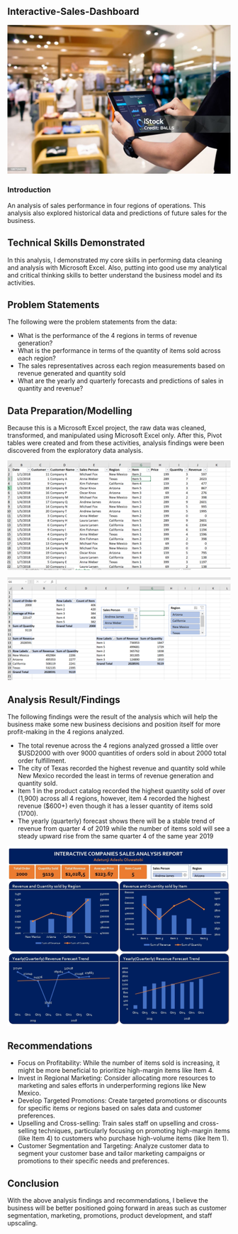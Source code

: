 ## Interactive-Sales-Dashboard

![](HomePage.jpg)

### Introduction
An analysis of sales performance in four regions of operations. This analysis also explored historical data and predictions of future sales for the business.

## Technical Skills Demonstrated
In this analysis, I demonstrated my core skills in performing data cleaning and analysis with Microsoft Excel. Also, putting into good use my analytical and critical thinking skills to better understand the business model and its activities. 

## Problem Statements
The following were the problem statements from the data:
- What is the performance of the 4 regions in terms of revenue generation?
- What is the performance in terms of the quantity of items sold across each region?
- The sales representatives across each region measurements based on revenue generated and quantity sold
- What are the yearly and quarterly forecasts and predictions of sales in quantity and revenue?

## Data Preparation/Modelling
Because this is a Microsoft Excel project, the raw data was cleaned, transformed, and manipulated using Microsoft Excel only. After this, Pivot tables were created and from these activities, analysis findings were been discovered from the exploratory data analysis.


![](Raw_data.png)


![](Pivot_able.png)

## Analysis Result/Findings

The following findings were the result of the analysis which will help the business make some new business decisions and position itself for more profit-making in the 4 regions analyzed.

- The total revenue across the 4 regions analyzed grossed a little over $USD2000 with over 9000 quantities of orders sold in about 2000 total order fulfillment.
- The city of Texas recorded the highest revenue and quantity sold while New Mexico recorded the least in terms of revenue generation and quantity sold.
- Item 1 in the product catalog recorded the highest quantity sold of over (1,900) across all 4 regions, however, item 4 recorded the highest revenue ($600+) even though it has a lesser quantity of items sold (1700).
- The yearly (quarterly) forecast shows there will be a stable trend of revenue from quarter 4 of 2019 while the number of items sold will see a steady upward rise from the same quarter 4 of the same year 2019

![](Dashboard.jpg)

## Recommendations
- Focus on Profitability: While the number of items sold is increasing, it might be more beneficial to prioritize high-margin items like Item 4.
- Invest in Regional Marketing: Consider allocating more resources to marketing and sales efforts in underperforming regions like New Mexico.
- Develop Targeted Promotions: Create targeted promotions or discounts for specific items or regions based on sales data and customer preferences.
- Upselling and Cross-selling: Train sales staff on upselling and cross-selling techniques, particularly focusing on promoting high-margin items (like Item 4) to customers who purchase high-volume items (like Item 1).
- Customer Segmentation and Targeting: Analyze customer data to segment your customer base and tailor marketing campaigns or promotions to their specific needs and preferences.

## Conclusion
With the above analysis findings and recommendations, I believe the business will be better positioned going forward in areas such as customer segmentation, marketing, promotions, product development, and staff upscaling.
